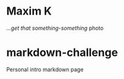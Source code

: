 # Maxim K
*...get that something-something*
photo
# markdown-challenge
Personal intro markdown page
